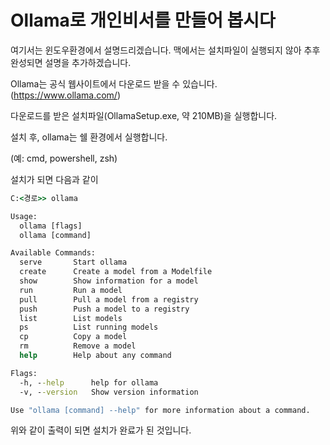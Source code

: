 # Ollama로 개인비서를 만들어 봅시다

여기서는 윈도우환경에서 설명드리겠습니다. 맥에서는 설치파일이 실행되지 않아 추후 완성되면 설명을 추가하겠습니다.

Ollama는 공식 웹사이트에서 다운로드 받을 수 있습니다. (https://www.ollama.com/)

다운로드를 받은 설치파일(OllamaSetup.exe, 약 210MB)을 실행합니다.

설치 후, ollama는 쉘 환경에서 실행합니다.

(예: cmd, powershell, zsh)

설치가 되면 다음과 같이 

```cmd
C:<경로>> ollama

Usage:
  ollama [flags]
  ollama [command]

Available Commands:
  serve       Start ollama
  create      Create a model from a Modelfile
  show        Show information for a model
  run         Run a model
  pull        Pull a model from a registry
  push        Push a model to a registry
  list        List models
  ps          List running models
  cp          Copy a model
  rm          Remove a model
  help        Help about any command

Flags:
  -h, --help      help for ollama
  -v, --version   Show version information

Use "ollama [command] --help" for more information about a command.
```

위와 같이 출력이 되면 설치가 완료가 된 것입니다.

